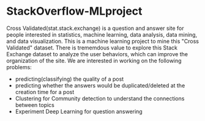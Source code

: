 # StackOverflow-MLproject
Cross Validated(stat.stack.exchange) is a question and answer site for people interested in statistics, machine learning, data analysis, data mining, and data visualization. This is a machine learning project to mine this "Cross Validated" dataset. There is trememdous value to explore this Stack Exchange dataset to analyze the user behaviors, which can improve the organization of the site. We are interested in working on the following problems:

- predicting(classifying) the quality of a post 
- predicting whether the answers would be duplicated/deleted at the creation time for a
post
- Clustering for Community detection to understand the connections between topics
- Experiment Deep Learning for question answering
